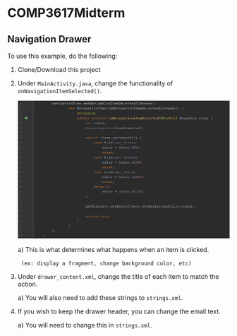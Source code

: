 # COMP3617Midterm

## Navigation Drawer

To use this example, do the following:

1. Clone/Download this project

2. Under `MainActivity.java`, change the functionality of `onNavigationItemSelected()`.

    ![onNavigationItemSelected](pictures/Capture1.png)

    a) This is what determines what happens when an item is clicked.
  
        (ex: display a fragment, change background color, etc)

3. Under `drawer_content.xml`, change the title of each item to match the action.

    a) You will also need to add these strings to `strings.xml`.

4. If you wish to keep the drawer header, you can change the email text.

    a) You will need to change this in `strings.xml`.
